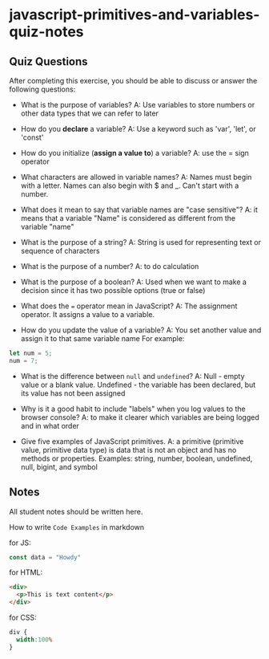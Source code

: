 # javascript-primitives-and-variables-quiz-notes

## Quiz Questions

After completing this exercise, you should be able to discuss or answer the following questions:

- What is the purpose of variables?
A: Use variables to store numbers or other data types that we can refer to later

- How do you **declare** a variable?
A: Use a keyword such as 'var', 'let', or 'const'

- How do you initialize (**assign a value to**) a variable?
A: use the = sign operator

- What characters are allowed in variable names?
A: Names must begin with a letter. Names can also begin with $ and _. Can't start with a number.

- What does it mean to say that variable names are "case sensitive"?
A: it means that a variable "Name" is considered as different from the variable "name"

- What is the purpose of a string?
A: String is used for representing text or sequence of characters

- What is the purpose of a number?
A: to do calculation

- What is the purpose of a boolean?
A: Used when we want to make a decision since it has two possible options (true or false)

- What does the `=` operator mean in JavaScript?
A: The assignment operator. It assigns a value to a variable.

- How do you update the value of a variable?
A: You set another value and assign it to that same variable name
For example:
```javascript
let num = 5;
num = 7;
```

- What is the difference between `null` and `undefined`?
A:
Null - empty value or a blank value.
Undefined - the variable has been declared, but its value has not been assigned

- Why is it a good habit to include "labels" when you log values to the browser console?
A: to make it clearer which variables are being logged and in what order

- Give five examples of JavaScript primitives.
A: a primitive (primitive value, primitive data type) is data that is not an object and has no methods or properties.
Examples: string, number, boolean, undefined, null, bigint, and symbol

## Notes

All student notes should be written here.


How to write `Code Examples` in markdown

for JS:
```javascript
const data = "Howdy"
```

for HTML:
```html
<div>
  <p>This is text content</p>
</div>
```

for CSS:
```css
div {
  width:100%
}
```
